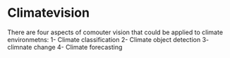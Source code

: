 # Climatevision
There are four aspects of comouter vision that could be applied to climate environmetns:
1- Climate classification
2- Climate object detection
3- climnate change
4- Climate forecasting 
